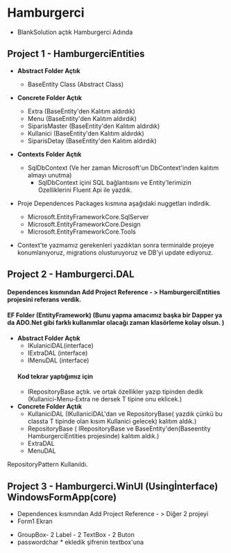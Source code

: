 # Hamburgerci

- BlankSolution açtık Hamburgerci Adında 
## Project 1 - HamburgerciEntities
- **Abstract Folder Açtık**
   - BaseEntity Class (Abstract Class)
 
- **Concrete Folder Açtık**
   - Extra (BaseEntity'den Kalıtım aldırdık)
   - Menu  (BaseEntity'den Kalıtım aldırdık)
   - SiparisMaster (BaseEntity'den Kalıtım aldırdık)
   - Kullanici (BaseEntity'den Kalıtım aldırdık)
   - SiparisDetay (BaseEntity'den Kalıtım aldırdık)
 
- **Contexts Folder Açtık**
   - SqlDbContext (Ve her zaman Microsoft'un DbContext'inden kalıtım almayı unutma)
     - SqlDbContext içini SQL bağlantısını ve  Entity'lerimizin Ozelliklerini Fluent Api ile yazdık.

- Proje Dependences Packages kısmına aşağıdaki nuggetları indirdik.
   +  Microsoft.EntityFrameworkCore.SqlServer
   +  Microsoft.EntityFrameworkCore.Design
   +  Microsoft.EntityFrameworkCore.Tools
- Context'te yazmamız gerekenleri yazdıktan sonra terminalde projeye konumlanıyoruz, migrations olusturuyoruz ve DB'yi update ediyoruz.   

## Project 2 - Hamburgerci.DAL 
#### Dependences kısmından Add Project Reference - > HamburgerciEntities projesini referans verdik.
#### EF Folder (EntityFramework) (Bunu yapma amacımız başka bir Dapper ya da ADO.Net gibi farklı kullanımlar olacağı zaman klasörleme kolay olsun. )
 - **Abstract Folder Açtık** 
    - IKulaniciDAL(interface)
    - IExtraDAL (interface)
    - IMenuDAL (interface)
    ####  Kod tekrar yaptığımız için 
    - IRepositoryBase açtık. ve ortak özellikler yazıp <T> tipinden dedik (Kullanici-Menu-Extra ne dersek T tipine onu eklicek.)
 - **Concrete Folder Açtık**
    - KullaniciDAL (IKullaniciDAL'dan ve RepositoryBase<Kullanici>(<Kullanici> yazdık çünkü bu classta T tipinde olan kısım Kullanici gelecek) kalıtım aldık.)
    - RepositoryBase ( IRepositoryBase ve BaseEntity'den(Baseentity HamburgerciEntities projesinde) kalıtım aldık.)
    - ExtraDAL
    - MenuDAL    
            
RepositoryPattern Kullanıldı.
   
 ## Project 3 - Hamburgerci.WinUI (Usingİnterface) WindowsFormApp(core)
 - Dependences kısmından Add Project Reference - > Diğer 2 projeyi
 - Form1 Ekran
*  GroupBox- 2 Label - 2 TextBox - 2 Buton
*  passwordchar * ekledik şifrenin textbox'una


